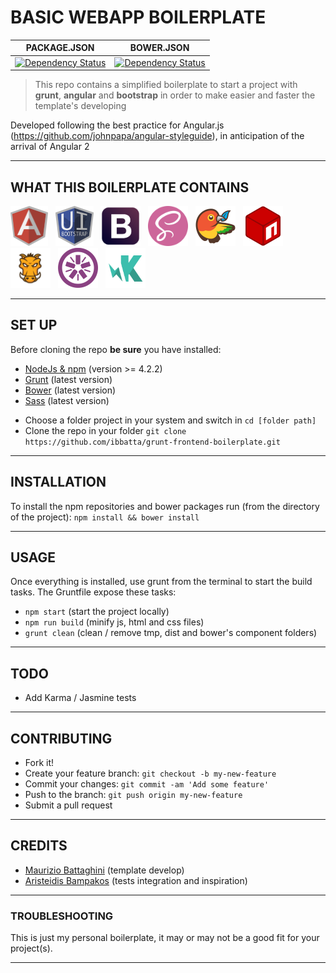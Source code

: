 # __BASIC WEBAPP BOILERPLATE__

| PACKAGE.JSON | BOWER.JSON |
| --- | --- |
| [![Dependency Status](https://www.versioneye.com/user/projects/57dbb9ea037c2000458f6a08/badge.svg?style=flat-square)](https://www.versioneye.com/user/projects/57dbb9ea037c2000458f6a08) | [![Dependency Status](https://www.versioneye.com/user/projects/57dbb9ea037c2000458f6a08/badge.svg?style=flat-square)](https://www.versioneye.com/user/projects/57dbb9ea037c2000458f6a08) |

>This repo contains a simplified boilerplate to start a project with __grunt__, __angular__ and __bootstrap__ in order to make easier and faster the template's developing

Developed following the best practice for Angular.js (https://github.com/johnpapa/angular-styleguide), in anticipation of the arrival of Angular 2

---

## __WHAT THIS BOILERPLATE CONTAINS__

<img src="./github_readme_assets/logo-angular.png" height="64">&nbsp;&nbsp;
<img src="./github_readme_assets/logo-uibootstrap.png" height="64">&nbsp;&nbsp;
<img src="./github_readme_assets/logo-bootstrap.png" height="64">&nbsp;&nbsp;
<img src="./github_readme_assets/logo-sass.png" height="64">&nbsp;&nbsp;
<img src="./github_readme_assets/logo-bower.png" height="64">&nbsp;&nbsp;
<img src="./github_readme_assets/logo-npm.png" height="64">&nbsp;&nbsp;
<img src="./github_readme_assets/logo-grunt.png" height="64">&nbsp;&nbsp;
<img src="./github_readme_assets/logo-jasmine.png" height="64">&nbsp;&nbsp;
<img src="./github_readme_assets/logo-karma.png" height="64">&nbsp;&nbsp;

---

## __SET UP__

Before cloning the repo **be sure** you have installed:

* [NodeJs & npm](http://nodejs.org/download/) (version >= 4.2.2)
* [Grunt](http://gruntjs.com/getting-started) (latest version)
* [Bower](http://bower.io/) (latest version)
* [Sass](http://sass-lang.com/install) (latest version)


- Choose a folder project in your system and switch in `cd [folder path]`
- Clone the repo in your folder `git clone https://github.com/ibbatta/grunt-frontend-boilerplate.git`

---

## __INSTALLATION__

To install the npm repositories and bower packages run (from the directory of the project): `npm install && bower install`

---

## __USAGE__

Once everything is installed, use grunt from the terminal to start the build tasks.
The Gruntfile expose these tasks:

- `npm start` (start the project locally)
- `npm run build` (minify js, html and css files)
- `grunt clean` (clean / remove tmp, dist and bower's component folders)

---

## __TODO__

- Add Karma / Jasmine tests


---

## __CONTRIBUTING__

- Fork it!
- Create your feature branch: `git checkout -b my-new-feature`
- Commit your changes: `git commit -am 'Add some feature'`
- Push to the branch: `git push origin my-new-feature`
- Submit a pull request

---


## __CREDITS__

- [Maurizio Battaghini](https://github.com/ibbatta) (template develop)
- [Aristeidis Bampakos](https://github.com/bampakoa) (tests integration and inspiration)

---


### __TROUBLESHOOTING__ ###

This is just my personal boilerplate, it may or may not be a good fit for your project(s).

---
